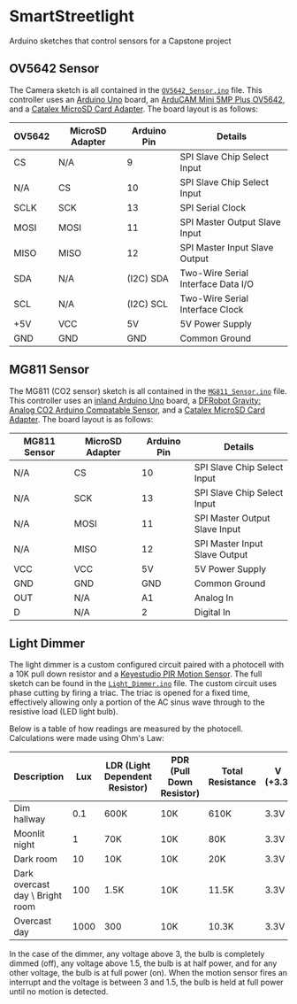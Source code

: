 # SmartStreetlight
Arduino sketches that control sensors for a Capstone project

## OV5642 Sensor

The Camera sketch is all contained in the [`OV5642_Sensor.ino`](https://github.com/mcculloh213/SmartStreetlight/blob/master/OV5642_Sensor/OV5642_Sensor.ino) file. This controller uses an [Arduino Uno](https://store-usa.arduino.cc/products/a000066) board, an [ArduCAM Mini 5MP Plus OV5642](https://www.amazon.com/Arducam-Module-Camera-Arduino-Mega2560/dp/B013JUKZ48), and a [Catalex MicroSD Card Adapter](https://www.amazon.com/gp/product/B00SL0QWDU/ref=oh_aui_detailpage_o00_s00?ie=UTF8&psc=1). The board layout is as follows:

OV5642 | MicroSD Adapter | Arduino Pin | Details
-------|-----------------|-------------|--------
CS | N/A | 9 | SPI Slave Chip Select Input
N/A | CS | 10 | SPI Slave Chip Select Input
SCLK | SCK | 13 | SPI Serial Clock
MOSI | MOSI | 11 | SPI Master Output Slave Input
MISO | MISO | 12 | SPI Master Input Slave Output
SDA | N/A | (I2C) SDA | Two-Wire Serial Interface Data I/O
SCL | N/A | (I2C) SCL | Two-Wire Serial Interface Clock
+5V | VCC | 5V | 5V Power Supply
GND | GND | GND | Common Ground

## MG811 Sensor

The MG811 (CO2 sensor) sketch is all contained in the [`MG811_Sensor.ino`](https://github.com/mcculloh213/SmartStreetlight/blob/master/MG811_Sensor/MG811_Sensor.ino) file. This controller uses an [inland Arduino Uno](http://www.microcenter.com/product/431997/uno_r3_mainboard) board, a [DFRobot Gravity: Analog CO2 Arduino Compatable Sensor](https://www.dfrobot.com/product-1023.html#.Uucp2hCS270), and a [Catalex MicroSD Card Adapter](https://www.amazon.com/gp/product/B00SL0QWDU/ref=oh_aui_detailpage_o00_s00?ie=UTF8&psc=1). The board layout is as follows:

MG811 Sensor | MicroSD Adapter | Arduino Pin | Details
-------------|-----------------|-------------|--------
N/A | CS | 10 | SPI Slave Chip Select Input
N/A | SCK | 13 | SPI Slave Chip Select Input
N/A | MOSI | 11 | SPI Master Output Slave Input
N/A | MISO | 12 | SPI Master Input Slave Output
VCC | VCC | 5V | 5V Power Supply
GND | GND | GND | Common Ground
OUT | N/A | A1 | Analog In
D | N/A | 2 | Digital In

## Light Dimmer

The light dimmer is a custom configured circuit paired with a photocell with a 10K pull down resistor and a [Keyestudio PIR Motion Sensor](http://www.keyestudio.cc/h-pd-104.html). The full sketch can be found in the [`Light_Dimmer.ino`](https://github.com/mcculloh213/SmartStreetlight/blob/master/Light_Dimmer/Light_Dimmer.ino) file. The custom circuit uses phase cutting by firing a triac. The triac is opened for a fixed time, effectively allowing only a portion of the AC sinus wave through to the resistive load (LED light bulb). 

Below is a table of how readings are measured by the photocell. Calculations were made using Ohm's Law:

Description | Lux | LDR (Light Dependent Resistor) | PDR (Pull Down Resistor) | Total Resistance | V (+3.3) | Current | Voltage Across PDR
------------|-----|--------------------------------|--------------------------|------------------|----------|---------|-------------------
Dim hallway | 0.1 | 600K | 10K | 610K | 3.3V | 0.005mA | 0.054V
Moonlit night | 1 | 70K | 10K | 80K | 3.3V | 0.041mA | 0.413V
Dark room | 10 | 10K | 10K | 20K | 3.3V | 0.165mA | 1.650V
Dark overcast day \ Bright room | 100 | 1.5K | 10K | 11.5K | 3.3V | 0.287mA | 2.870V
Overcast day | 1000 | 300 | 10K | 10.3K | 3.3V | 0.320mA | 3.204V

In the case of the dimmer, any voltage above 3, the bulb is completely dimmed (off), any voltage above 1.5, the bulb is at half power, and for any other voltage, the bulb is at full power (on). When the motion sensor fires an interrupt and the voltage is between 3 and 1.5, the bulb is held at full power until no motion is detected.
